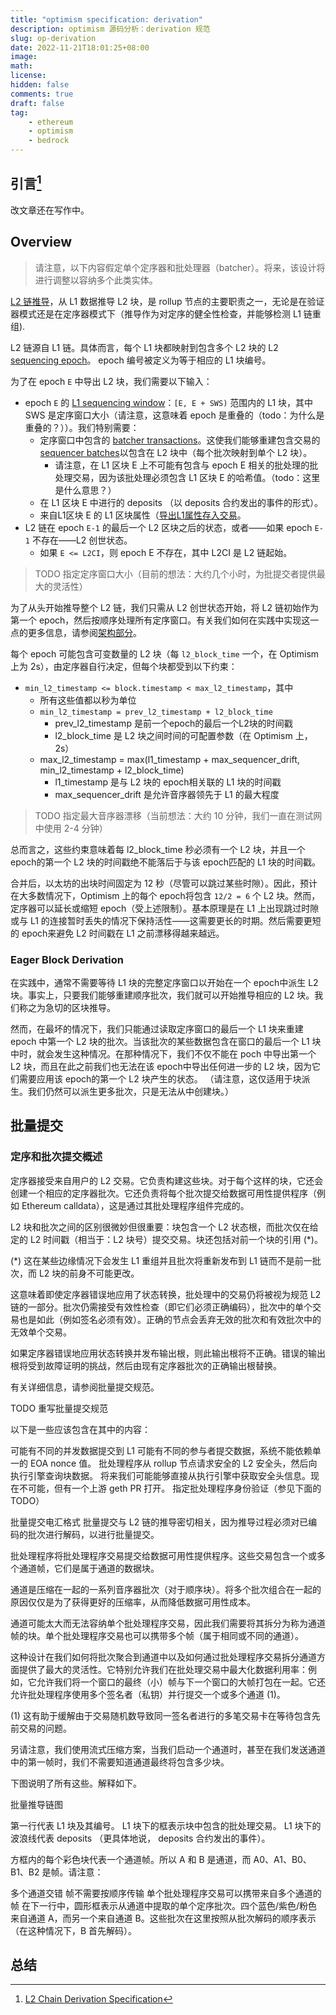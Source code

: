 ```yaml
---
title: "optimism specification: derivation"
description: optimism 源码分析：derivation 规范
slug: op-derivation
date: 2022-11-21T18:01:25+08:00
image:
math:
license:
hidden: false
comments: true
draft: false
tag:
    - ethereum
    - optimism
    - bedrock
---
```



## 引言[^1]

改文章还在写作中。

## Overview

> 请注意，以下内容假定单个定序器和批处理器（batcher）。将来，该设计将进行调整以容纳多个此类实体。

[L2 链推导](https://github.com/ethereum-optimism/optimism/blob/develop/specs/glossary.md#L2-chain-derivation)，从 L1 数据推导 L2 块，是 rollup 节点的主要职责之一，无论是在验证器模式还是在定序器模式下（推导作为对定序的健全性检查，并能够检测 L1 链重组).

L2 链源自 L1 链。具体而言，每个 L1 块都映射到包含多个 L2 块的 L2 [sequencing epoch](https://github.com/ethereum-optimism/optimism/blob/develop/specs/glossary.md#sequencing-epoch)。 epoch 编号被定义为等于相应的 L1 块编号。

为了在 epoch `E` 中导出 L2 块，我们需要以下输入：

+ epoch `E` 的 [L1 sequencing window](https://github.com/ethereum-optimism/optimism/blob/develop/specs/glossary.md#sequencing-window)：`[E, E + SWS)` 范围内的 L1 块，其中 SWS 是定序窗口大小（请注意，这意味着 epoch 是重叠的（todo：为什么是重叠的？））。我们特别需要：
  + 定序窗口中包含的 [batcher transactions](https://github.com/ethereum-optimism/optimism/blob/develop/specs/glossary.md#batcher-transaction)。这使我们能够重建包含交易的 [sequencer batches](https://github.com/ethereum-optimism/optimism/blob/develop/specs/glossary.md#sequencer-batch)以包含在 L2 块中（每个批次映射到单个 L2 块）。
    + 请注意，在 L1 区块 E 上不可能有包含与 epoch E 相关的批处理的批处理交易，因为该批处理必须包含 L1 区块 E 的哈希值。（todo：这里是什么意思？）
  + 在 L1 区块 E 中进行的 deposits （以 deposits 合约发出的事件的形式）。
  + 来自L1区块 E 的 L1 区块属性（[导出L1属性存入交易](https://github.com/ethereum-optimism/optimism/blob/develop/specs/glossary.md#l1-attributes-deposited-transaction）)。
+ L2 链在 epoch `E-1` 的最后一个 L2 区块之后的状态，或者——如果 epoch `E-1` 不存在——L2 创世状态。
  + 如果 `E <= L2CI`，则 epoch E 不存在，其中 L2CI 是 L2 链起始。

> TODO 指定定序窗口大小（目前的想法：大约几个小时，为批提交者提供最大的灵活性）

为了从头开始推导整个 L2 链，我们只需从 L2 创世状态开始，将 L2 链初始作为第一个 epoch，然后按顺序处理所有定序窗口。有关我们如何在实践中实现这一点的更多信息，请参阅[架构部分](https://github.com/ethereum-optimism/optimism/blob/develop/specs/derivation.md#architecture)。

每个 epoch 可能包含可变数量的 L2 块（每 `l2_block_time` 一个，在 Optimism 上为 2s），由定序器自行决定，但每个块都受到以下约束：

+ `min_l2_timestamp <= block.timestamp < max_l2_timestamp`，其中
  + 所有这些值都以秒为单位
  + `min_l2_timestamp = prev_l2_timestamp + l2_block_time`
    + prev_l2_timestamp 是前一个epoch的最后一个L2块的时间戳
    + l2_block_time 是 L2 块之间时间的可配置参数（在 Optimism 上，2s）
  + max_l2_timestamp = max(l1_timestamp + max_sequencer_drift, min_l2_timestamp + l2_block_time)
    + l1_timestamp 是与 L2 块的 epoch相关联的 L1 块的时间戳
    + max_sequencer_drift 是允许音序器领先于 L1 的最大程度

> TODO 指定最大音序器漂移（当前想法：大约 10 分钟，我们一直在测试网中使用 2-4 分钟）

总而言之，这些约束意味着每 l2_block_time 秒必须有一个 L2 块，并且一个 epoch的第一个 L2 块的时间戳绝不能落后于与该 epoch匹配的 L1 块的时间戳。

合并后，以太坊的出块时间固定为 12 秒（尽管可以跳过某些时隙）。因此，预计在大多数情况下，Optimism 上的每个 epoch将包含 `12/2 = 6` 个 L2 块。然而，定序器可以延长或缩短 epoch（受上述限制）。基本原理是在 L1 上出现跳过时隙或与 L1 的连接暂时丢失的情况下保持活性——这需要更长的时期。然后需要更短的 epoch来避免 L2 时间戳在 L1 之前漂移得越来越远。

### Eager Block Derivation

在实践中，通常不需要等待 L1 块的完整定序窗口以开始在一个 epoch中派生 L2 块。事实上，只要我们能够重建顺序批次，我们就可以开始推导相应的 L2 块。我们称之为急切的区块推导。

然而，在最坏的情况下，我们只能通过读取定序窗口的最后一个 L1 块来重建 epoch 中第一个 L2 块的批次。当该批次的某些数据包含在窗口的最后一个 L1 块中时，就会发生这种情况。在那种情况下，我们不仅不能在 poch 中导出第一个 L2 块，而且在此之前我们也无法在该 epoch中导出任何进一步的 L2 块，因为它们需要应用该 epoch的第一个 L2 块产生的状态。 （请注意，这仅适用于块派生。我们仍然可以派生更多批次，只是无法从中创建块。）

## 批量提交

### 定序和批次提交概述

定序器接受来自用户的 L2 交易。它负责构建这些块。对于每个这样的块，它还会创建一个相应的定序器批次。它还负责将每个批次提交给数据可用性提供程序（例如 Ethereum calldata），这是通过其批处理程序组件完成的。

L2 块和批次之间的区别很微妙但很重要：块包含一个 L2 状态根，而批次仅在给定的 L2 时间戳（相当于：L2 块号）提交交易。块还包括对前一个块的引用 (*)。

(*) 这在某些边缘情况下会发生 L1 重组并且批次将重新发布到 L1 链而不是前一批次，而 L2 块的前身不可能更改。

这意味着即使定序器错误地应用了状态转换，批处理中的交易仍将被视为规范 L2 链的一部分。批次仍需接受有效性检查（即它们必须正确编码），批次中的单个交易也是如此（例如签名必须有效）。正确的节点会丢弃无效的批次和有效批次中的无效单个交易。

如果定序器错误地应用状态转换并发布输出根，则此输出根将不正确。错误的输出根将受到故障证明的挑战，然后由现有定序器批次的正确输出根替换。

有关详细信息，请参阅批量提交规范。

TODO 重写批量提交规范

以下是一些应该包含在其中的内容：

可能有不同的并发数据提交到 L1
可能有不同的参与者提交数据，系统不能依赖单一的 EOA nonce 值。
批处理程序从 rollup 节点请求安全的 L2 安全头，然后向执行引擎查询块数据。
将来我们可能能够直接从执行引擎中获取安全头信息。现在不可能，但有一个上游 geth PR 打开。
指定批处理程序身份验证（参见下面的 TODO）

批量提交电汇格式
批量提交与 L2 链的推导密切相关，因为推导过程必须对已编码的批次进行解码，以进行批量提交。

批处理程序将批处理程序交易提交给数据可用性提供程序。这些交易包含一个或多个通道帧，它们是属于通道的数据块。

通道是压缩在一起的一系列音序器批次（对于顺序块）。将多个批次组合在一起的原因仅仅是为了获得更好的压缩率，从而降低数据可用性成本。

通道可能太大而无法容纳单个批处理程序交易，因此我们需要将其拆分为称为通道帧的块。单个批处理程序交易也可以携带多个帧（属于相同或不同的通道）。

这种设计在我们如何将批次聚合到通道中以及如何通过批处理程序交易拆分通道方面提供了最大的灵活性。它特别允许我们在批处理交易中最大化数据利用率：例如，它允许我们将一个窗口的最终（小）帧与下一个窗口的大帧打包在一起。它还允许批处理程序使用多个签名者（私钥）并行提交一个或多个通道 (1)。

(1) 这有助于缓解由于交易随机数导致同一签名者进行的多笔交易卡在等待包含先前交易的问题。

另请注意，我们使用流式压缩方案，当我们启动一个通道时，甚至在我们发送通道中的第一帧时，我们不需要知道通道最终将包含多少块。

下图说明了所有这些。解释如下。

批量推导链图

第一行代表 L1 块及其编号。 L1 块下的框表示块中包含的批处理交易。 L1 块下的波浪线代表 deposits （更具体地说， deposits 合约发出的事件）。

方框内的每个彩色块代表一个通道帧。所以 A 和 B 是通道，而 A0、A1、B0、B1、B2 是帧。请注意：

多个通道交错
帧不需要按顺序传输
单个批处理程序交易可以携带来自多个通道的帧
在下一行中，圆形框表示从通道中提取的单个定序批次。四个蓝色/紫色/粉色来自通道 A，而另一个来自通道 B。这些批次在这里按照从批次解码的顺序表示（在这种情况下，B 首先解码）。

## 总结

[^1]: [L2 Chain Derivation Specification](https://github.com/ethereum-optimism/optimism/blob/develop/specs/derivation.md)
